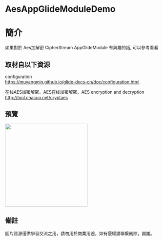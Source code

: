 # AesAppGlideModuleDemo

簡介
==================================
如果對於 Aes加解密 CipherStream AppGlideModule 有興趣的話, 可以參考看看                               

取材自以下資源
--------
configuration                                                                 
https://muyangmin.github.io/glide-docs-cn/doc/configuration.html    
	
在线AES加密解密、AES在线加密解密、AES encryption and decryption                                                                 
http://tool.chacuo.net/cryptaes 
                                                                                                                  
預覽
--------
<p align="left">
  <img src="https://i.imgur.com/fp6nqu7.jpg" width="270"/>
</p> 

備註
--------
圖片資源僅供學習交流之用，請勿用於商業用途，如有侵權請聯繫刪除，謝謝。
